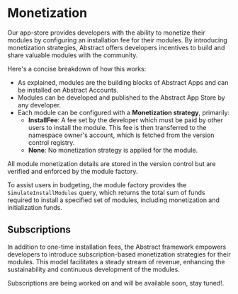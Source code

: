 # Monetization

Our app-store provides developers with the ability to monetize their modules by configuring an installation fee for their modules. By introducing monetization strategies, Abstract offers developers incentives to build and share valuable modules with the community.

Here's a concise breakdown of how this works:

- As explained, modules are the building blocks of Abstract Apps and can be installed on Abstract Accounts.
- Modules can be developed and published to the Abstract App Store by any developer.
- Each module can be configured with a **Monetization strategy**, primarily:
  - **InstallFee**: A fee set by the developer which must be paid by other users to install the module. This fee is then transferred to the namespace owner's account, which is fetched from the version control registry.
  - **None**: No monetization strategy is applied for the module.

All module monetization details are stored in the version control but are verified and enforced by the module factory.

To assist users in budgeting, the module factory provides the `SimulateInstallModules` query, which returns the total
sum of funds required to install a specified set of modules, including monetization and initialization funds.

## Subscriptions

In addition to one-time installation fees, the Abstract framework empowers developers to introduce subscription-based monetization strategies for their modules. This model facilitates a steady stream of revenue, enhancing the sustainability and continuous development of the modules.

Subscriptions are being worked on and will be available soon, stay tuned!.
